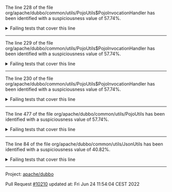 The line 228 of the file org/apache/dubbo/common/utils/PojoUtils$PojoInvocationHandler has been identified with a suspiciousness value of 57.74%.

<details>
     <summary>Failing tests that cover this line</summary>

- `org.apache.dubbo.common.utils.PojoUtilsTest#testMapToInterface`
</details>

***

The line 229 of the file org/apache/dubbo/common/utils/PojoUtils$PojoInvocationHandler has been identified with a suspiciousness value of 57.74%.

<details>
     <summary>Failing tests that cover this line</summary>

- `org.apache.dubbo.common.utils.PojoUtilsTest#testMapToInterface`
</details>

***

The line 230 of the file org/apache/dubbo/common/utils/PojoUtils$PojoInvocationHandler has been identified with a suspiciousness value of 57.74%.

<details>
     <summary>Failing tests that cover this line</summary>

- `org.apache.dubbo.common.utils.PojoUtilsTest#testMapToInterface`
</details>

***

The line 477 of the file org/apache/dubbo/common/utils/PojoUtils has been identified with a suspiciousness value of 57.74%.

<details>
     <summary>Failing tests that cover this line</summary>

- `org.apache.dubbo.common.utils.PojoUtilsTest#testMapToInterface`
</details>

***

The line 84 of the file org/apache/dubbo/common/utils/JsonUtils has been identified with a suspiciousness value of 40.82%.

<details>
     <summary>Failing tests that cover this line</summary>

- `org.apache.dubbo.common.utils.JsonUtilsTest#testGetJson2`
</details>

***

Project: [apache/dubbo](https://github.com/apache/dubbo)

Pull Request [#10210](https://github.com/apache/dubbo/pull/10210) updated at: Fri Jun 24 11:54:04 CEST 2022